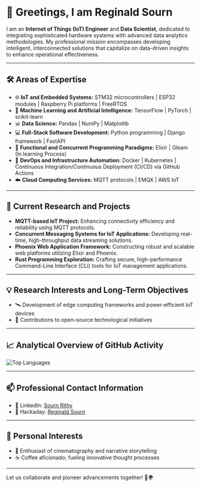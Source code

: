 # 👋 Greetings, I am Reginald Sourn

I am an **Internet of Things (IoT) Engineer** and **Data Scientist**, dedicated to integrating sophisticated hardware systems with advanced data analytics methodologies. My professional mission encompasses developing intelligent, interconnected solutions that capitalize on data-driven insights to enhance operational effectiveness.

---

## 🛠️ Areas of Expertise

- 🌐 **IoT and Embedded Systems:** STM32 microcontrollers | ESP32 modules | Raspberry Pi platforms | FreeRTOS
- 🤖 **Machine Learning and Artificial Intelligence:** TensorFlow | PyTorch | scikit-learn
- 📊 **Data Science:** Pandas | NumPy | Matplotlib 
- 💻 **Full-Stack Software Development:** Python programming | Django framework | FastAPI
- 🚀 **Functional and Concurrent Programming Paradigms:** Elixir | Gleam (In learning Process)
- 🐳 **DevOps and Infrastructure Automation:** Docker | Kubernetes | Continuous Integration/Continuous Deployment (CI/CD) via GitHub Actions
- ☁️ **Cloud Computing Services:** MQTT protocols | EMQX | AWS IoT 

---

## 🔭 Current Research and Projects

- **MQTT-based IoT Project:** Enhancing connectivity efficiency and reliability using MQTT protocols.
- **Concurrent Messaging Systems for IoT Applications:** Developing real-time, high-throughput data streaming solutions.
- **Phoenix Web Application Framework:** Constructing robust and scalable web platforms utilizing Elixir and Phoenix.
- **Rust Programming Exploration:** Crafting secure, high-performance Command-Line Interface (CLI) tools for IoT management applications.

---

## 💡 Research Interests and Long-Term Objectives

- 🛰️ Development of edge computing frameworks and power-efficient IoT devices
- 🌱 Contributions to open-source technological initiatives


---

## 📈 Analytical Overview of GitHub Activity

![Top Languages](https://github-readme-stats.vercel.app/api/top-langs/?username=reginaldsourn&layout=compact&theme=radical)

---

## 📫 Professional Contact Information

- 💼 LinkedIn: [Sourn Rithy](https://www.linkedin.com/in/sourn-rithy-013172a8/)
- 🤖 Hackaday: [Reginald Sourn](https://hackaday.io/alphaciel)

---

## 🌟 Personal Interests

- 🎥 Enthusiast of cinematography and narrative storytelling
- ☕ Coffee aficionado; fueling innovative thought processes

---

Let us collaborate and pioneer advancements together! 🚀🌍


